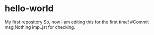 # hello-world
My first repository
So, now i am editing this for the first time!   #Commit msg:Nothing imp..jst for checking.
